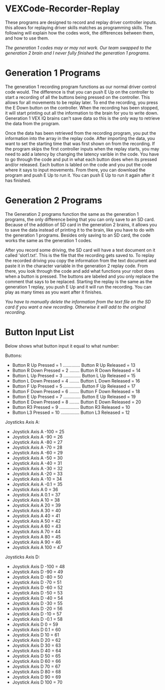 # VEXCode-Recorder-Replay

These programs are designed to record and replay driver controller inputs. this allows for replaying driver skills matches as programming skills. The following will explain how the codes work, the differences between them, and how to use them. 

*The generation 1 codes may or may not work. Our team swapped to the generation 2 brain and I never fully finished the generation 1 programs.*

# Generation 1 Programs
The generation 1 recording program functions as our normal driver control code would. The difference is that you can push E Up on the controller to start a recording of all the buttons being pressed on the controller. This allows for all movements to be replay later. To end the recording, you press the E Down button on the controller. When the recording has been stopped, it will start printing out all the information to the brain for you to write down. Generation 1 VEX IQ brains can't save data so this is the only way to retrieve the data from the program. 

Once the data has been retrieved from the recording program, you put the information into the array in the replay code. After importing the data, you want to set the starting time that was first shown on from the recording. If the program skips the first controller inputs when the replay starts, you may need to add a latency by changing the latency varible in the code. You have to go through the code and put in what each button does when its pressed and/or released. Each button is labled on the code and you put the code where it says to input movements. From there, you can download the program and push E Up to run it. You can push E Up to run it again after it has finished.

# Generation 2 Programs
The Generation 2 programs function the same as the generation 1 programs, the only difference being that you can only save to an SD card. Because of the addition of SD card in the generation 2 brains, it allows you to save the data instead of printing it to the brain, like you have to do with the generation 1 programs. Besides only saving to an SD card, the code works the same as the generation 1 codes.

After you record some driving, the SD card will have a text document on it called 'slot1.txt'. This is the file that the recording gets saved to. To replay the recorded driving you copy the information from the text document and paste it in the character variable in the generation 2 replay code. From there, you look through the code and add what functions your robot does when a button is pressed. The buttons are labeled and you only replace the comment that says to be replaced. Starting the replay is the same as the generation 1 replay, you push E Up and it will run the recording. You can play as many times as you want after it finishes.

*You have to manually delete the information from the text file on the SD card if you want a new recording. Otherwise it will add to the original recording.*

# Button Input List
Below shows what button input it equal to what number:

Buttons:

- Button R Up Pressed = 1 .............. Button R Up Released = 13 
- Button R Down Pressed = 2 ........ Button R Down Released = 14
- Button L Up Pressed = 3 .............. Button L Up Released = 15
- Button L Down Pressed = 4 ........ Button L Down Released = 16
- Button F Up Pressed = 5 .............. Button F Up Released = 17
- Button F Down Pressed = 6 ........ Button F Down Released = 18
- Button E Up Pressed = 7 .............. Button E Up Released = 19
- Button E Down Pressed = 8 ........ Button E Down Released = 20
- Button R3 Pressed = 9 ................ Button R3 Released = 10
- Button L3 Pressed = 10 ............... Button L3 Released = 12

Joysticks Axis A:
- Joystick Axis A -100 = 25
- Joystick Axis A -90 = 26
- Joystick Axis A -80 = 27
- Joystick Axis A -70 = 28
- Joystick Axis A -60 = 29
- Joystick Axis A -50 = 30
- Joystick Axis A -40 = 31
- Joystick Axis A -30 = 32
- Joystick Axis A -20 = 33
- Joystick Axis A -10 = 34
- Joystick Axis A -0.1 = 35
- Joystick Axis A 0 = 36
- Joystick Axis A 0.1 = 37
- Joystick Axis A 10 = 38
- Joystick Axis A 20 = 39
- Joystick Axis A 30 = 40
- Joystick Axis A 40 = 41
- Joystick Axis A 50 = 42
- Joystick Axis A 60 = 43
- Joystick Axis A 70 = 44
- Joystick Axis A 80 = 45
- Joystick Axis A 90 = 46
- Joystick Axis A 100 = 47

Joysticks Axis D:
- Joystick Axis D -100 = 48
- Joystick Axis D -90 = 49
- Joystick Axis D -80 = 50
- Joystick Axis D -70 = 51
- Joystick Axis D -60 = 52
- Joystick Axis D -50 = 53
- Joystick Axis D -40 = 54
- Joystick Axis D -30 = 55
- Joystick Axis D -20 = 56
- Joystick Axis D -10 = 57
- Joystick Axis D -0.1 = 58
- Joystick Axis D 0 = 59
- Joystick Axis D 0.1 = 60
- Joystick Axis D 10 = 61
- Joystick Axis D 20 = 62
- Joystick Axis D 30 = 63
- Joystick Axis D 40 = 64
- Joystick Axis D 50 = 65
- Joystick Axis D 60 = 66
- Joystick Axis D 70 = 67
- Joystick Axis D 80 = 68
- Joystick Axis D 90 = 69
- Joystick Axis D 100 = 70
